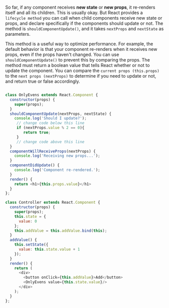 
So far, if any component receives **new state** or **new props**, it re-renders itself and all its children. 
This is usually okay. 
But React provides a `lifecycle method` you can call when child components receive new state or props, 
and declare specifically if the components should update or not. The method is `shouldComponentUpdate()`, and it 
takes `nextProps` and `nextState` as parameters.

This method is a useful way to optimize performance. For example, the default behavior is that your component re-renders 
when it receives new props, even if the props haven't changed. You can use `shouldComponentUpdate()` to prevent this 
by comparing the props. The method must return a boolean value that tells React whether or not to update the component. 
You can compare the `current props (this.props)` to the `next props (nextProps)` to determine if you need to update or not, 
and return true or false accordingly.

```js

class OnlyEvens extends React.Component {
  constructor(props) {
    super(props);
  }
  shouldComponentUpdate(nextProps, nextState) {
    console.log('Should I update?');
     // change code below this line
     if (nextProps.value % 2 == 0){
        return true;
     }
     // change code above this line
  }
  componentWillReceiveProps(nextProps) {
    console.log('Receiving new props...');
  }
  componentDidUpdate() {
    console.log('Component re-rendered.');
  }
  render() {
    return <h1>{this.props.value}</h1>
  }
};

class Controller extends React.Component {
  constructor(props) {
    super(props);
    this.state = {
      value: 0
    };
    this.addValue = this.addValue.bind(this);
  }
  addValue() {
    this.setState({
      value: this.state.value + 1
    });
  }
  render() {
    return (
      <div>
        <button onClick={this.addValue}>Add</button>
        <OnlyEvens value={this.state.value}/>
      </div>
    );
  }
};
```
